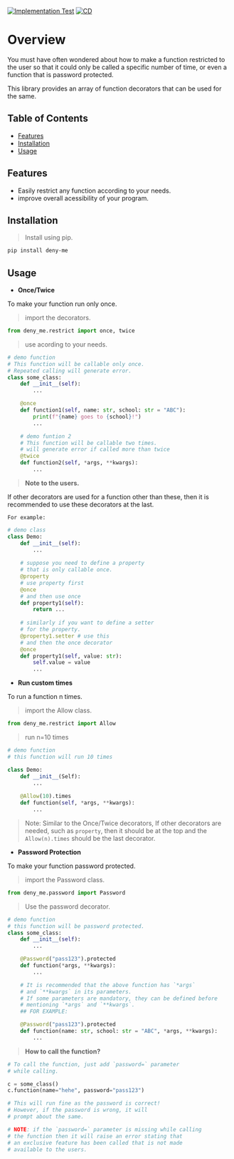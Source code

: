 [![Implementation Test](https://github.com/d33pster/deny-me/actions/workflows/Tests.yml/badge.svg)](https://github.com/d33pster/deny-me/actions/workflows/Tests.yml)
[![CD](https://github.com/d33pster/deny-me/actions/workflows/Deploy.yml/badge.svg)](https://github.com/d33pster/deny-me/actions/workflows/Deploy.yml)

# Overview

You must have often wondered about how to make a function restricted to the user so that it could only be called a specific number of time, or even a function that is password protected.

This library provides an array of function decorators that can be used for the same.

## Table of Contents

- [Features](#features)
- [Installation](#installation)
- [Usage](#usage)

## Features

- Easily restrict any function according to your needs.
- improve overall acessibility of your program.

## Installation

> Install using pip.

```sh
pip install deny-me
```

## Usage

- **Once/Twice**

To make your function run only once.

> import the decorators.

```python
from deny_me.restrict import once, twice
```

> use acording to your needs.

```python
# demo function
# This function will be callable only once.
# Repeated calling will generate error.
class some_class:
    def __init__(self):
        ...

    @once
    def function1(self, name: str, school: str = "ABC"):
        print(f"{name} goes to {school}!")
        ...

    # demo funtion 2
    # This function will be callable two times.
    # will generate error if called more than twice
    @twice
    def function2(self, *args, **kwargs):
        ...
```

> **Note to the users.**

If other decorators are used for a function other than these, then it is recommended to use these decorators at the last.

`For example:`

```python
# demo class
class Demo:
    def __init__(self):
        ...
    
    # suppose you need to define a property
    # that is only callable once.
    @property
    # use property first
    @once
    # and then use once
    def property1(self):
        return ...
    
    # similarly if you want to define a setter
    # for the property.
    @property1.setter # use this
    # and then the once decorator
    @once
    def property1(self, value: str):
        self.value = value
        ...
```

- **Run custom times**

To run a function n times.

> import the Allow class.

```python
from deny_me.restrict import Allow
```

> run n=10 times

```python
# demo function
# this function will run 10 times

class Demo:
    def __init__(Self):
        ...
    
    @Allow(10).times
    def function(self, *args, **kwargs):
        ...
```

> Note: Similar to the Once/Twice decorators, If other decorators are needed, such as `property`, then it should be at the top and the `Allow(n).times` should be the last decorator.

- **Password Protection**

To make your function password protected.

> import the Password class.

```python
from deny_me.password import Password
```

> Use the password decorator.

```python
# demo function
# this function will be password protected.
class some_class:
    def __init__(self):
        ...

    @Password("pass123").protected
    def function(*args, **kwargs):
        ...

    # It is recommended that the above function has `*args` 
    # and `**kwargs` in its parameters.
    # If some parameters are mandatory, they can be defined before 
    # mentioning `*args` and `**kwargs`.
    ## FOR EXAMPLE:

    @Password("pass123").protected
    def function(name: str, school: str = "ABC", *args, **kwargs):
        ... 
```

> **How to call the function?**

```python
# To call the function, just add `password=` parameter 
# while calling.

c = some_class()
c.function(name="hehe", password="pass123")

# This will run fine as the password is correct!
# However, if the password is wrong, it will
# prompt about the same.

# NOTE: if the `password=` parameter is missing while calling
# the function then it will raise an error stating that
# an exclusive feature has been called that is not made
# available to the users.
```